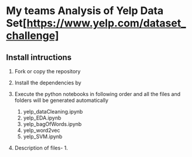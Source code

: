 # My teams Analysis of Yelp Data Set[https://www.yelp.com/dataset_challenge]

## Install intructions
1. Fork or copy the repository
2. Install the dependencies by

3. Execute the python notebooks in following order and all the files and folders will be generated automatically
	1. yelp_dataCleaning.ipynb
	2. yelp_EDA.ipynb
	3. yelp_bagOfWords.ipynb
	4. yelp_word2vec
	5. yelp_SVM.ipynb
	
4. Description of files-
	1. 
